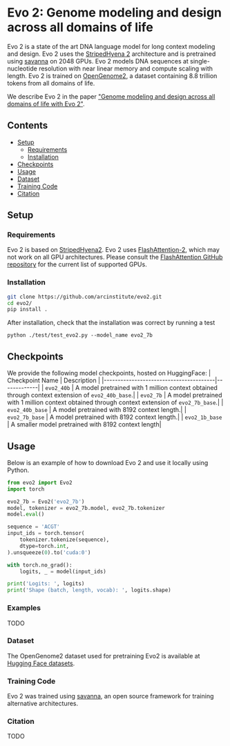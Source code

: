 # Evo 2: Genome modeling and design across all domains of life

</div>

Evo 2 is a state of the art DNA language model for long context modeling and design. Evo 2 uses the [StripedHyena 2](https://github.com/Zymrael/vortex) architecture and is pretrained using [savanna](https://github.com/Zymrael/savanna) on 2048 GPUs. Evo 2 models DNA sequences at single-nucleotide resolution with near linear memory and compute scaling with length. Evo 2 is trained on [OpenGenome2](https://huggingface.co/datasets/arcinstitute/opengenome2), a dataset containing 8.8 trillion tokens from all domains of life.

We describe Evo 2 in the paper ["Genome modeling and design across all domains of life with Evo 2"]().

## Contents

- [Setup](#setup)
  - [Requirements](#requirements)
  - [Installation](#installation)
- [Checkpoints](#checkpoints)
- [Usage](#usage)
- [Dataset](#dataset)
- [Training Code](#dataset)
- [Citation](#citation)


## Setup

### Requirements

Evo 2 is based on [StripedHyena2](https://github.com/Zymrael/vortex). Evo 2 uses [FlashAttention-2](https://github.com/Dao-AILab/flash-attention), which may not work on all GPU architectures. Please consult the [FlashAttention GitHub repository](https://github.com/Dao-AILab/flash-attention#installation-and-features) for the current list of supported GPUs.

### Installation

```bash
git clone https://github.com/arcinstitute/evo2.git
cd evo2/
pip install .
```

After installation, check that the installation was correct by running a test
```
python ./test/test_evo2.py --model_name evo2_7b
```

## Checkpoints
We provide the following model checkpoints, hosted on HuggingFace:
| Checkpoint Name                        | Description |
|----------------------------------------|-------------|
| `evo2_40b`  | A model pretrained with 1 million context obtained through context extension of `evo2_40b_base`.|
| `evo2_7b`  | A model pretrained with 1 million context obtained through context extension of `evo2_7b_base`.|
| `evo2_40b_base`  | A model pretrained with 8192 context length.|
| `evo2_7b_base`  | A model pretrained with 8192 context length.|
| `evo2_1b_base`  | A smaller model pretrained with 8192 context length|

## Usage

Below is an example of how to download Evo 2 and use it locally using Python.

```python
from evo2 import Evo2
import torch

evo2_7b = Evo2('evo2_7b')
model, tokenizer = evo2_7b.model, evo2_7b.tokenizer
model.eval()

sequence = 'ACGT'
input_ids = torch.tensor(
    tokenizer.tokenize(sequence),
    dtype=torch.int,
).unsqueeze(0).to('cuda:0')

with torch.no_grad():
    logits, _ = model(input_ids)

print('Logits: ', logits)
print('Shape (batch, length, vocab): ', logits.shape)
```

### Examples

TODO

### Dataset

The OpenGenome2 dataset used for pretraining Evo2 is available at [Hugging Face datasets](https://huggingface.co/datasets/LongSafari/open-genome).

### Training Code

Evo 2 was trained using [savanna](https://github.com/Zymrael/savanna), an open source framework for training alternative architectures.

### Citation

TODO
